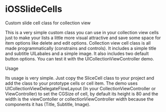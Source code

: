 # iOSSlideCells
Custom slide cell class for collection view

This is a very simple custom class you can use in your collection view cells just to make your lists
a little more visual attractive and save some space for item options like delete and edit options. 
Collection view cell class is all made programmatically (constrains and controls). It includes a simple 
title and subtitle UILabales and a simple image. It also includes two default button options.
You can test it with the UICollectionViewController demo.

Usage

Its usage is very simple. Just copy the SliceCell class to your project and add the class to your prototype 
cells or cell item. The demo uses UICollectionViewDelegateFlowLayout (In your CollectionViewController or ViewController)
to set the CGSize of cell, by default its height is 80 and the width is the viewContoller or collectionViewController 
width because the components it has (Title, Subtitle, Image).
